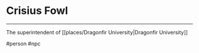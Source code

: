 # Crisius Fowl
---

The superintendent of [[places/Dragonfir University|Dragonfir University]]

#person #npc 